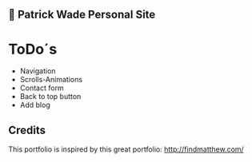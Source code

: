 ## 🚀 Patrick Wade Personal Site

# **ToDo´s**

- Navigation
- Scrolls-Animations
- Contact form
- Back to top button
- Add blog

## **Credits**

This portfolio is inspired by this great portfolio:
http://findmatthew.com/
